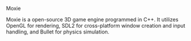 Moxie

Moxie is a open-source 3D game engine programmed in C++. It utilizes OpenGL for rendering, SDL2 for cross-platform window
creation and input handling, and Bullet for physics simulation.
